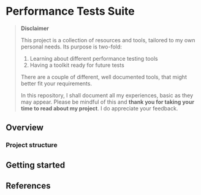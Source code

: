 # Performance Tests Suite

> **Disclaimer**
>
> This project is a collection of resources and tools, tailored to my own 
> personal needs.
> Its purpose is two-fold:
> 
> 1. Learning about different performance testing tools
> 1. Having a toolkit ready for future tests
>
> There are a couple of different, well documented tools, that might better fit
> your requirements.
> 
> In this repository, I shall document all my experiences, basic as they may 
> appear.
> Please be mindful of this and **thank you for taking your time to read about my project**.
> I do appreciate your feedback.

## Overview

### Project structure

## Getting started

## 

## References
